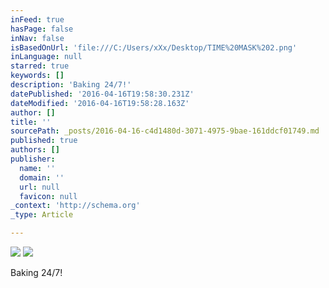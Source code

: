 ```yaml
---
inFeed: true
hasPage: false
inNav: false
isBasedOnUrl: 'file:///C:/Users/xXx/Desktop/TIME%20MASK%202.png'
inLanguage: null
starred: true
keywords: []
description: 'Baking 24/7!'
datePublished: '2016-04-16T19:58:30.231Z'
dateModified: '2016-04-16T19:58:28.163Z'
author: []
title: ''
sourcePath: _posts/2016-04-16-c4d1480d-3071-4975-9bae-161ddcf01749.md
published: true
authors: []
publisher:
  name: ''
  domain: ''
  url: null
  favicon: null
_context: 'http://schema.org'
_type: Article

---
```

![](https://the-grid-user-content.s3-us-west-2.amazonaws.com/a57c29c6-101a-44f4-9e2a-6acc7cffc3aa.png)
![](https://the-grid-user-content.s3-us-west-2.amazonaws.com/f5202f43-355c-4334-a769-0b5e2b51d7a3.png)

Baking 24/7!